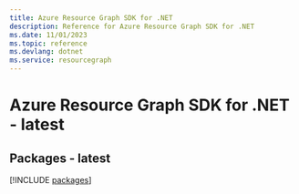 ```yaml
---
title: Azure Resource Graph SDK for .NET
description: Reference for Azure Resource Graph SDK for .NET
ms.date: 11/01/2023
ms.topic: reference
ms.devlang: dotnet
ms.service: resourcegraph
---
```

# Azure Resource Graph SDK for .NET - latest
## Packages - latest
[!INCLUDE [packages](resource-graph-index.md)]